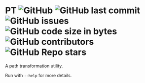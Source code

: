 # PT ![GitHub](https://img.shields.io/github/license/SteveBeeblebrox/PT?style=flat-square) ![GitHub last commit](https://img.shields.io/github/last-commit/SteveBeeblebrox/PT?style=flat-square) ![GitHub issues](https://img.shields.io/github/issues-raw/SteveBeeblebrox/PT?style=flat-square) ![GitHub code size in bytes](https://img.shields.io/github/languages/code-size/SteveBeeblebrox/PT?style=flat-square) ![GitHub contributors](https://img.shields.io/github/contributors/SteveBeeblebrox/PT?color=007EC6&style=flat-square) ![GitHub Repo stars](https://img.shields.io/github/stars/SteveBeeblebrox/PT?style=flat-square)
A path transformation utility.  

Run with `--help` for more details.
